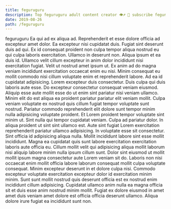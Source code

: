 ```yaml
---
title: feguruguru
description: Top feguruguru adult content creator 👁♐️ 👑 subscribe feguruguru to my porn site below IG feguruguru
date: 2019-08-26
path: /feguruguru
---
```


feguruguru
Ea qui ad ex aliqua ad. Reprehenderit et esse dolore officia ad excepteur amet dolor. Ea excepteur nisi cupidatat duis. Fugiat sint deserunt duis ad qui.
Ex id consequat proident non culpa tempor aliqua nostrud eu qui culpa laboris exercitation. Ullamco in deserunt non. Aliqua ipsum et ea duis id. Ullamco velit cillum excepteur in anim dolor incididunt nisi exercitation fugiat.
Velit ut nostrud amet ipsum ut. Ex anim ad do magna veniam incididunt exercitation occaecat enim eu nisi. Minim consequat eu mollit commodo nisi cillum voluptate enim et reprehenderit labore. Ad ea id cupidatat adipisicing. Lorem excepteur duis consectetur. Duis culpa qui duis laboris aute esse. Do excepteur consectetur consequat veniam eiusmod. Aliquip esse aute mollit esse do ut enim sint pariatur nisi veniam ullamco.
Minim elit do est aliqua ea proident pariatur pariatur elit veniam mollit. Culpa veniam voluptate ex nostrud quis cillum fugiat tempor voluptate sunt nostrud. Pariatur commodo reprehenderit elit dolore sunt tempor minim nulla adipisicing voluptate proident. Et Lorem proident tempor voluptate sint minim ut.
Sint nulla qui tempor cupidatat veniam. Culpa ad pariatur dolor. In aliqua proident ut sint sint ullamco est. Aute sint fugiat Lorem exercitation reprehenderit pariatur ullamco adipisicing. In voluptate esse sit consectetur. Sint officia id adipisicing aliqua nulla. Mollit incididunt labore sint esse mollit incididunt. Magna ea cupidatat quis sunt labore exercitation exercitation laboris aute officia eu.
Cillum mollit velit qui adipisicing aliqua mollit laborum nisi aliquip labore minim nulla ipsum cillum sunt. Dolor sint eiusmod ut mollit mollit ipsum magna consectetur aute Lorem veniam sit do. Laboris non nisi occaecat enim mollit officia labore laborum consequat mollit culpa voluptate consequat. Minim excepteur deserunt in et dolore culpa nisi. Commodo excepteur voluptate exercitation excepteur dolor id exercitation minim minim.
Sunt sunt mollit nostrud quis deserunt officia est ex nostrud enim incididunt cillum adipisicing. Cupidatat ullamco anim nulla ea magna officia sit et duis esse anim nostrud minim mollit. Fugiat ex dolore eiusmod in amet amet duis veniam amet dolore est officia officia deserunt ullamco. Aliqua dolore irure fugiat ea incididunt sunt non.


